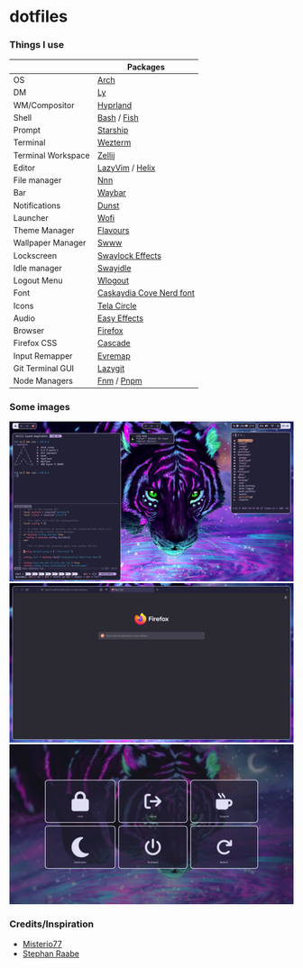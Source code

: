 # dotfiles

### Things I use

|                    | Packages                                                                     |
| ------------------ | ---------------------------------------------------------------------------- |
| OS                 | [Arch](https://archlinux.org/)                                               |
| DM                 | [Ly](https://github.com/fairyglade/ly)                                       |
| WM/Compositor      | [Hyprland](https://hyprland.org/)                                            |
| Shell              | [Bash](https://www.gnu.org/software/bash/) / [Fish](https://fishshell.com/)  |
| Prompt             | [Starship](https://starship.rs/)                                             |
| Terminal           | [Wezterm](https://wezfurlong.org/wezterm/)                                   |
| Terminal Workspace | [Zellij](https://zellij.dev/)                                                |
| Editor             | [LazyVim](https://www.lazyvim.org/) / [Helix](https://helix-editor.com/)     |
| File manager       | [Nnn](https://github.com/jarun/nnn)                                          |
| Bar                | [Waybar](https://github.com/Alexays/Waybar)                                  |
| Notifications      | [Dunst](https://github.com/dunst-project/dunst)                              |
| Launcher           | [Wofi](https://hg.sr.ht/~scoopta/wofi)                                       |
| Theme Manager      | [Flavours](https://github.com/Misterio77/flavours)                           |
| Wallpaper Manager  | [Swww](https://github.com/Horus645/swww)                                     |
| Lockscreen         | [Swaylock Effects](https://github.com/mortie/swaylock-effects)               |
| Idle manager       | [Swayidle](https://github.com/swaywm/swayidle)                               |
| Logout Menu        | [Wlogout](https://github.com/ArtsyMacaw/wlogout)                             |
| Font               | [Caskaydia Cove Nerd font](https://www.nerdfonts.com/font-downloads)         |
| Icons              | [Tela Circle](https://github.com/vinceliuice/Tela-circle-icon-theme)         |
| Audio              | [Easy Effects](https://github.com/wwmm/easyeffects)                          |
| Browser            | [Firefox](https://mozilla.org/)                                              |
| Firefox CSS        | [Cascade](https://github.com/andreasgrafen/cascade/)                         |
| Input Remapper     | [Evremap](https://github.com/wez/evremap)                                    |
| Git Terminal GUI   | [Lazygit](https://github.com/jesseduffield/lazygit)                          |
| Node Managers      | [Fnm](https://github.com/Schniz/fnm) / [Pnpm](https://github.com/Schniz/fnm) |

### Some images

<img src="./readme-assets/image-1.png" alt="Image of dotfiles" />
<img src="./readme-assets/image-2.png" alt="Image of dotfiles" />
<img src="./readme-assets/image-3.png" alt="Image of dotfiles" />

### Credits/Inspiration

- [Misterio77](https://github.com/Misterio77)
- [Stephan Raabe](https://gitlab.com/stephan-raabe)
